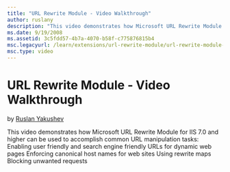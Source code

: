 ```yaml
---
title: "URL Rewrite Module - Video Walkthrough"
author: ruslany
description: "This video demonstrates how Microsoft URL Rewrite Module for IIS 7.0 and above can be used to accomplish common URL manipulation tasks: Enabling user friendl..."
ms.date: 9/19/2008
ms.assetid: 3c5fdd57-4b7a-4070-b58f-c775876815b4
msc.legacyurl: /learn/extensions/url-rewrite-module/url-rewrite-module-video-walkthrough
msc.type: video
---
```

# URL Rewrite Module - Video Walkthrough

by [Ruslan Yakushev](https://github.com/ruslany)

This video demonstrates how Microsoft URL Rewrite Module for IIS 7.0 and higher can be used to accomplish common URL manipulation tasks: Enabling user friendly and search engine friendly URLs for dynamic web pages Enforcing canonical host names for web sites Using rewrite maps Blocking unwanted requests
